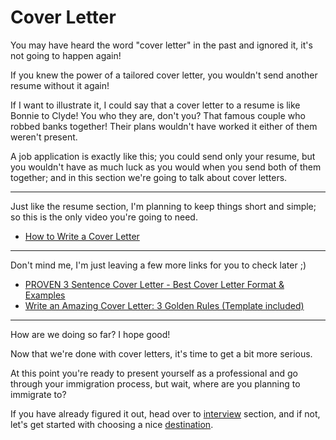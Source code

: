 # Cover Letter
You may have heard the word "cover letter" in the past and ignored it, it's not going to happen again! 

If you knew the power of a tailored cover letter, you wouldn't send another resume without it again!

If I want to illustrate it, I could say that a cover letter to a resume is like Bonnie to Clyde! You who they are, don't you? That famous couple who robbed banks together! Their plans wouldn't have worked it either of them weren't present. 

A job application is exactly like this; you could send only your resume, but you wouldn't have as much luck as you would when you send both of them together; and in this section we're going to talk about cover letters.

---

Just like the resume section, I'm planning to keep things short and simple; so this is the only video you're going to need.

- [How to Write a Cover Letter
](https://www.youtube.com/watch?v=hrZSfMly_Ck)

---

Don't mind me, I'm just leaving a few more links for you to check later ;)

- [PROVEN 3 Sentence Cover Letter - Best Cover Letter Format & Examples](https://www.youtube.com/watch?v=5q4E5wP86o8)
- [Write an Amazing Cover Letter: 3 Golden Rules (Template included)](https://www.youtube.com/watch?v=NUhDP30IRKk)

--- 

How are we doing so far? I hope good!

Now that we're done with cover letters, it's time to get a bit more serious.

At this point you're ready to present yourself as a professional and go through your immigration process, but wait, where are you planning to immigrate to?

If you have already figured it out, head over to [interview](/Interview/README.md) section, and if not, let's get started with choosing a nice [destination](/Destination/README.md).
